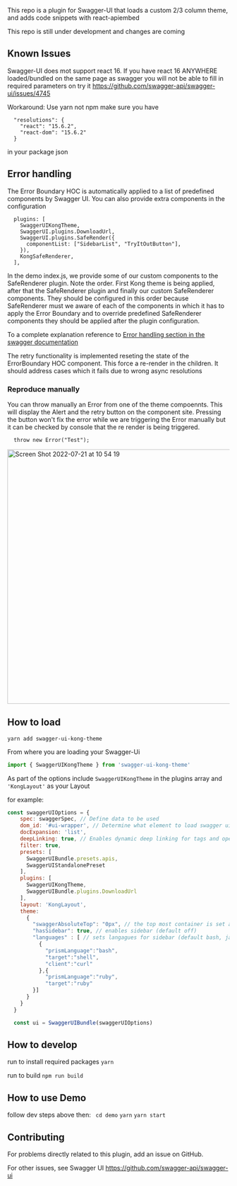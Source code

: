 This repo is a plugin for Swagger-UI that loads a custom 2/3 column theme, and adds code snippets with react-apiembed

This repo is still under development and changes are coming

## Known Issues
Swagger-UI does mot support react 16.
If you have react 16 ANYWHERE loaded/bundled on the same page as swagger you will not be able to fill in required parameters on try it
https://github.com/swagger-api/swagger-ui/issues/4745

Workaround: Use yarn not npm
make sure you have
```
  "resolutions": {
    "react": "15.6.2",
    "react-dom": "15.6.2"
  }
```
in your package json

## Error handling

The Error Boundary HOC is automatically applied to a list of predefined components by Swagger UI. You can also provide extra components in the configuration

```
  plugins: [
    SwaggerUIKongTheme,
    SwaggerUI.plugins.DownloadUrl,
    SwaggerUI.plugins.SafeRender({
      componentList: ["SidebarList", "TryItOutButton"],
    }),
    KongSafeRenderer,
  ],
```

In the demo index.js, we provide some of our custom components to the SafeRenderer plugin. Note the order. First Kong theme is being applied, after that the SafeRenderer plugin and finally our custom SafeRenderer components. They should be configured in this order because SafeRenderer must we aware of each of the components in which it has to apply the Error Boundary and to override predefined SafeRenderer components they should be applied after the plugin configuration.

To a complete explanation reference to [Error handling section in the swagger documentation](https://swagger.io/docs/open-source-tools/swagger-ui/customization/plug-points/#error-handling)

The retry functionality is implemented reseting the state of the ErrorBoundary HOC component. This force a re-render in the children. It should address cases which it fails due to wrong async resolutions

### Reproduce manually

You can throw manually an Error from one of the theme compoennts. This will display the Alert and the retry button on the component site. Pressing the button won't fix the error while we are triggering the Error manually but it can be checked by console that the re render is being triggered.  

```
  throw new Error("Test");
```
<img width="575" alt="Screen Shot 2022-07-21 at 10 54 19" src="https://user-images.githubusercontent.com/106538073/180231547-0bc26f14-78c4-41b0-8045-87541fe1dacd.png">

## How to load

```
yarn add swagger-ui-kong-theme
```
From where you are loading your Swagger-Ui
```js
import { SwaggerUIKongTheme } from 'swagger-ui-kong-theme'
```
As part of the options include ```SwaggerUIKongTheme``` in the plugins array and ```'KongLayout'``` as your Layout

for example:
```js
const swaggerUIOptions = {
    spec: swaggerSpec, // Define data to be used
    dom_id: '#ui-wrapper', // Determine what element to load swagger ui
    docExpansion: 'list',
    deepLinking: true, // Enables dynamic deep linking for tags and operations this is needed for sidebar
    filter: true,
    presets: [
      SwaggerUIBundle.presets.apis,
      SwaggerUIStandalonePreset
    ],
    plugins: [
      SwaggerUIKongTheme,
      SwaggerUIBundle.plugins.DownloadUrl
    ],
    layout: 'KongLayout',
    theme:
      {
        "swaggerAbsoluteTop": "0px", // the top most container is set absolute at this distance from top. (default 0)
        "hasSidebar": true, // enables sidebar (default off)
        "languages" : [ // sets langagues for sidebar (default bash, javascript, python, ruby)
          {
            "prismLanguage":"bash",
            "target":"shell",
            "client":"curl"
          },{
            "prismLanguage":"ruby",
            "target":"ruby"
        }]
      }
    }
  }

  const ui = SwaggerUIBundle(swaggerUIOptions)
```


## How to develop
run to install required packages
``` yarn ```

run to build
``` npm run build ```


## How to use Demo
follow dev steps above then:
``` cd demo```
``` yarn ```
``` yarn start ```

## Contributing
For problems directly related to this plugin, add an issue on GitHub.

For other issues, see Swagger UI
https://github.com/swagger-api/swagger-ui

